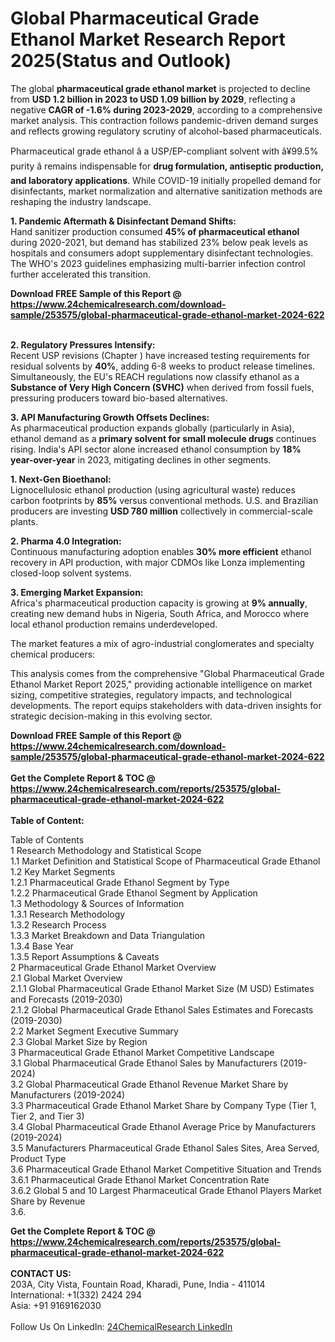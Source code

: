 <h1>Global Pharmaceutical Grade Ethanol Market Research Report 2025(Status and Outlook)</h1><p>The global <strong>pharmaceutical grade ethanol market</strong> is projected to decline from <strong>USD 1.2 billion in 2023 to USD 1.09 billion by 2029</strong>, reflecting a negative <strong>CAGR of -1.6% during 2023-2029</strong>, according to a comprehensive market analysis. This contraction follows pandemic-driven demand surges and reflects growing regulatory scrutiny of alcohol-based pharmaceuticals.</p><p>Pharmaceutical grade ethanol â a USP/EP-compliant solvent with â¥99.5% purity â remains indispensable for <strong>drug formulation, antiseptic production, and laboratory applications</strong>. While COVID-19 initially propelled demand for disinfectants, market normalization and alternative sanitization methods are reshaping the industry landscape.</p><p><strong>1. Pandemic Aftermath &amp; Disinfectant Demand Shifts:</strong><br>
Hand sanitizer production consumed <strong>45% of pharmaceutical ethanol</strong> during 2020-2021, but demand has stabilized 23% below peak levels as hospitals and consumers adopt supplementary disinfectant technologies. The WHO's 2023 guidelines emphasizing multi-barrier infection control further accelerated this transition.</p><div><b>Download FREE Sample of this Report @ 
            <a href="https://www.24chemicalresearch.com/download-sample/253575/global-pharmaceutical-grade-ethanol-market-2024-622">
            https://www.24chemicalresearch.com/download-sample/253575/global-pharmaceutical-grade-ethanol-market-2024-622</a></b></div><br><p><strong>2. Regulatory Pressures Intensify:</strong><br>
Recent USP revisions (Chapter ) have increased testing requirements for residual solvents by <strong>40%</strong>, adding 6-8 weeks to product release timelines. Simultaneously, the EU's REACH regulations now classify ethanol as a <strong>Substance of Very High Concern (SVHC)</strong> when derived from fossil fuels, pressuring producers toward bio-based alternatives.</p><p><strong>3. API Manufacturing Growth Offsets Declines:</strong><br>
As pharmaceutical production expands globally (particularly in Asia), ethanol demand as a <strong>primary solvent for small molecule drugs</strong> continues rising. India's API sector alone increased ethanol consumption by <strong>18% year-over-year</strong> in 2023, mitigating declines in other segments.</p><p><strong>1. Next-Gen Bioethanol:</strong><br>
Lignocellulosic ethanol production (using agricultural waste) reduces carbon footprints by <strong>85%</strong> versus conventional methods. U.S. and Brazilian producers are investing <strong>USD 780 million</strong> collectively in commercial-scale plants.</p><p><strong>2. Pharma 4.0 Integration:</strong><br>
Continuous manufacturing adoption enables <strong>30% more efficient</strong> ethanol recovery in API production, with major CDMOs like Lonza implementing closed-loop solvent systems.</p><p><strong>3. Emerging Market Expansion:</strong><br>
Africa's pharmaceutical production capacity is growing at <strong>9% annually</strong>, creating new demand hubs in Nigeria, South Africa, and Morocco where local ethanol production remains underdeveloped.</p><p>The market features a mix of agro-industrial conglomerates and specialty chemical producers:</p><p>This analysis comes from the comprehensive "Global Pharmaceutical Grade Ethanol Market Report 2025," providing actionable intelligence on market sizing, competitive strategies, regulatory impacts, and technological developments. The report equips stakeholders with data-driven insights for strategic decision-making in this evolving sector.</p><div><b>Download FREE Sample of this Report @ 
            <a href="https://www.24chemicalresearch.com/download-sample/253575/global-pharmaceutical-grade-ethanol-market-2024-622">
            https://www.24chemicalresearch.com/download-sample/253575/global-pharmaceutical-grade-ethanol-market-2024-622</a></b></div><br><div><b>Get the Complete Report & TOC @ 
            <a href="https://www.24chemicalresearch.com/reports/253575/global-pharmaceutical-grade-ethanol-market-2024-622">
            https://www.24chemicalresearch.com/reports/253575/global-pharmaceutical-grade-ethanol-market-2024-622</a></b></div><br>
            <b>Table of Content:</b><p>Table of Contents<br />
1 Research Methodology and Statistical Scope<br />
1.1 Market Definition and Statistical Scope of Pharmaceutical Grade Ethanol<br />
1.2 Key Market Segments<br />
1.2.1 Pharmaceutical Grade Ethanol Segment by Type<br />
1.2.2 Pharmaceutical Grade Ethanol Segment by Application<br />
1.3 Methodology & Sources of Information<br />
1.3.1 Research Methodology<br />
1.3.2 Research Process<br />
1.3.3 Market Breakdown and Data Triangulation<br />
1.3.4 Base Year<br />
1.3.5 Report Assumptions & Caveats<br />
2 Pharmaceutical Grade Ethanol Market Overview<br />
2.1 Global Market Overview<br />
2.1.1 Global Pharmaceutical Grade Ethanol Market Size (M USD) Estimates and Forecasts (2019-2030)<br />
2.1.2 Global Pharmaceutical Grade Ethanol Sales Estimates and Forecasts (2019-2030)<br />
2.2 Market Segment Executive Summary<br />
2.3 Global Market Size by Region<br />
3 Pharmaceutical Grade Ethanol Market Competitive Landscape<br />
3.1 Global Pharmaceutical Grade Ethanol Sales by Manufacturers (2019-2024)<br />
3.2 Global Pharmaceutical Grade Ethanol Revenue Market Share by Manufacturers (2019-2024)<br />
3.3 Pharmaceutical Grade Ethanol Market Share by Company Type (Tier 1, Tier 2, and Tier 3)<br />
3.4 Global Pharmaceutical Grade Ethanol Average Price by Manufacturers (2019-2024)<br />
3.5 Manufacturers Pharmaceutical Grade Ethanol Sales Sites, Area Served, Product Type<br />
3.6 Pharmaceutical Grade Ethanol Market Competitive Situation and Trends<br />
3.6.1 Pharmaceutical Grade Ethanol Market Concentration Rate<br />
3.6.2 Global 5 and 10 Largest Pharmaceutical Grade Ethanol Players Market Share by Revenue<br />
3.6.</p><div><b>Get the Complete Report & TOC @ 
            <a href="https://www.24chemicalresearch.com/reports/253575/global-pharmaceutical-grade-ethanol-market-2024-622">
            https://www.24chemicalresearch.com/reports/253575/global-pharmaceutical-grade-ethanol-market-2024-622</a></b></div><br><b>CONTACT US:</b><br>
            203A, City Vista, Fountain Road, Kharadi, Pune, India - 411014<br>
            International: +1(332) 2424 294<br>
            Asia: +91 9169162030 <br><br>
            Follow Us On LinkedIn: <a href="https://www.linkedin.com/company/24chemicalresearch/">24ChemicalResearch LinkedIn</a>